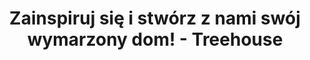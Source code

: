 ---
layout: index
page_name: Strona główna
title:  Zainspiruj się i stwórz z nami swój wymarzony dom! - Treehouse
description: TreeHouse to miejsce, w którym znajdziesz wskazówki dotyczące domu i ogrodu. Zainspiruj się się pomysłami i znajdź produkty odpowiadające Twoim oczekiwaniom.
h1: Zainspiruj się i stwórz z nami swój wymarzony dom!
recent_articles: true
recent_rankings: true
first_seo_section:
    title: Zainspiruj się najnowszymi trendami
    content: |-
        Postaw na oryginalne aranżacje w swoim domu lub mieszkaniu. Zainspiruj się naszymi pomysłami dotyczącymi wnętrz domowych oraz ich dekoracji. W propozycjach Treehouse znajdziesz projekty, które charakteryzuje nowoczesny design. Wolisz klasykę? Przygotowaliśmy także nowe wydania tradycyjnego wystroju. Na naszej stronie znajdziesz także najnowsze trendy wnętrzarskie.
second_seo_section:
    title: Korzystaj z porad specjalistów
    content: |-
        Marzysz o pięknym domu lub ogrodzie, ale nie wiesz, od czego zacząć? Szukasz wskazówek dotyczących produktów, prac remontowych, czy wyboru sprzętu do mieszkania? Nie wiesz, jakie meble wybrać lub czy będą pasować do danego wnętrza? Nie musisz już więcej się martwić. Skorzystaj z podpowiedzi naszych specjalistów. Przygotowaliśmy dla Ciebie porady z różnych obszarów tematycznych.
---